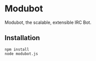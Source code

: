 Modubot
=======

Modubot, the scalable, extensible IRC Bot.

Installation
------------

    npm install
    node modubot.js